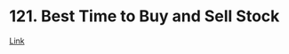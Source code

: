 # 121. Best Time to Buy and Sell Stock
[Link](https://leetcode.com/problems/best-time-to-buy-and-sell-stock/description/)
